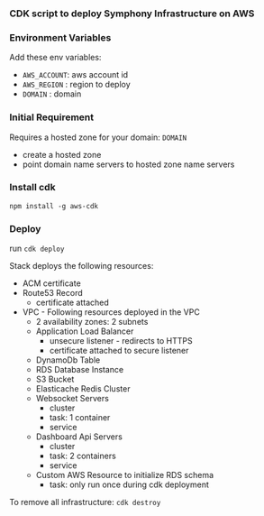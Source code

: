 ### CDK script to deploy Symphony Infrastructure on AWS

### Environment Variables
Add these env variables:
- `AWS_ACCOUNT`: aws account id
- `AWS_REGION` : region to deploy
- `DOMAIN` : domain

### Initial Requirement
Requires a hosted zone for your domain: `DOMAIN`
  - create a hosted zone
  - point domain name servers to hosted zone name servers

### Install cdk
`npm install -g aws-cdk`


### Deploy 
run `cdk deploy`

Stack deploys the following resources:
  - ACM certificate
  - Route53 Record
    - certificate attached
  - VPC - Following resources deployed in the VPC
    - 2 availability zones: 2 subnets
    - Application Load Balancer
      - unsecure listener - redirects to HTTPS
      - certificate attached to secure listener
    - DynamoDb Table
    - RDS Database Instance
    - S3 Bucket
    - Elasticache Redis Cluster
    - Websocket Servers
      - cluster
      - task: 1 container
      - service
    - Dashboard Api Servers
      - cluster
      - task: 2 containers
      - service
    - Custom AWS Resource to initialize RDS schema
      - task: only run once during cdk deployment 


To remove all infrastructure: `cdk destroy`

    